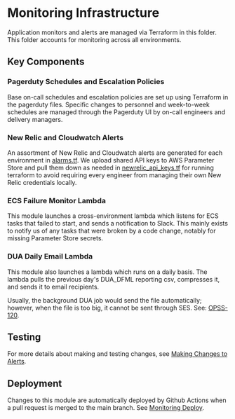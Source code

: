 # Monitoring Infrastructure

Application monitors and alerts are managed via Terraform in this folder. This folder accounts for monitoring across all environments.

## Key Components

### Pagerduty Schedules and Escalation Policies

Base on-call schedules and escalation policies are set up using Terraform in the pagerduty files. Specific changes to personnel and week-to-week schedules are managed through the Pagerduty UI by on-call engineers and delivery managers.

### New Relic and Cloudwatch Alerts

An assortment of New Relic and Cloudwatch alerts are generated for each environment in [alarms.tf](./alarms.tf). We upload shared API keys to AWS Parameter Store and pull them down as needed in [newrelic_api_keys.tf](./newrelic_api_keys.tf) for running terraform to avoid requiring every engineer from managing their own New Relic credentials locally.

### ECS Failure Monitor Lambda

This module launches a cross-environment lambda which listens for ECS tasks that failed to start, and sends a notification to Slack. This mainly exists to notify us of any tasks that were broken by a code change, notably for missing Parameter Store secrets.

### DUA Daily Email Lambda

This module also launches a lambda which runs on a daily basis. The lambda pulls the previous day's DUA_DFML reporting csv, compresses it, and sends it to email recipients.

Usually, the background DUA job would send the file automatically; however, when the file is too big, it cannot be sent through SES. See: [OPSS-120](https://lwd.atlassian.net/browse/OPSS-120).

## Testing

For more details about making and testing changes, see [Making Changes to Alerts](../../docs/infra/5-making-changes-to-alerts.md).

## Deployment

Changes to this module are automatically deployed by Github Actions when a pull request is merged to the main branch. See [Monitoring Deploy](https://github.com/EOLWD/pfml/actions/workflows/monitoring-deploy.yml).

